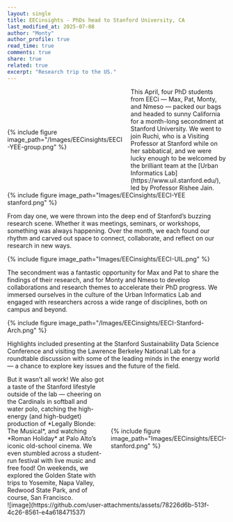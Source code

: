 ```yaml
---
layout: single
title: EECinsights - PhDs head to Stanford University, CA
last_modified_at: 2025-07-08
author: "Monty"
author_profile: true
read_time: true
comments: true
share: true
related: true
excerpt: "Research trip to the US."
---
```

<div style="display: flex; align-items: center; gap: 1em;"> <div style="flex: 1;"> {% include figure image_path="/Images/EECinsights/EECI-YEE-group.png" %} </div> <div style="flex: 2;"> This April, four PhD students from EECi — Max, Pat, Monty, and Nmeso — packed our bags and headed to sunny California for a month-long secondment at Stanford University. We went to join Ruchi, who is a Visiting Professor at Stanford while on her sabbatical, and we were lucky enough to be welcomed by the brilliant team at the [Urban Informatics Lab](https://www.uil.stanford.edu/), led by Professor Rishee Jain. </div> </div>
{% include figure image_path="Images/EECinsights/EECI-YEE stanford.png" %}

From day one, we were thrown into the deep end of Stanford’s buzzing research scene. Whether it was meetings, seminars, or workshops, something was always happening. Over the month, we each found our rhythm and carved out space to connect, collaborate, and reflect on our research in new ways.

{% include figure image_path="Images/EECinsights/EECI-UIL.png" %}

The secondment was a fantastic opportunity for Max and Pat to share the findings of their research, and for Monty and Nmeso to develop collaborations and research themes to accelerate their PhD progress. We immersed ourselves in the culture of the Urban Informatics Lab and engaged with researchers across a wide range of disciplines, both on campus and beyond.

{% include figure image_path="/Images/EECinsights/EECI-Stanford-Arch.png" %}

Highlights included presenting at the Stanford Sustainability Data Science Conference and visiting the Lawrence Berkeley National Lab for a roundtable discussion with some of the leading minds in the energy world — a chance to explore key issues and the future of the field.

<div style="display: flex; align-items: center; gap: 1em;"> <div style="flex: 2;"> But it wasn’t all work! We also got a taste of the Stanford lifestyle outside of the lab — cheering on the Cardinals in softball and water polo, catching the high-energy (and high-budget) production of *Legally Blonde: The Musical*, and watching *Roman Holiday* at Palo Alto’s iconic old-school cinema. We even stumbled across a student-run festival with live music and free food! On weekends, we explored the Golden State with trips to Yosemite, Napa Valley, Redwood State Park, and of course, San Francisco. </div> <div style="flex: 1;"> {% include figure image_path="Images/EECinsights/EECI-stanford.png" %} </div> </div>![image](https://github.com/user-attachments/assets/78226d6b-513f-4c26-8561-e4a618471537)
